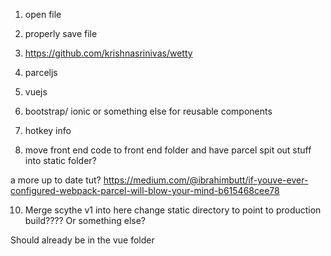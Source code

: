 1. open file
2. properly save file
3. https://github.com/krishnasrinivas/wetty


4. parceljs
5. vuejs
6. bootstrap/ ionic or something else for reusable components
7. hotkey info
8. move front end code to front end folder and have parcel spit out stuff into static folder?

a more up to date tut? https://medium.com/@ibrahimbutt/if-youve-ever-configured-webpack-parcel-will-blow-your-mind-b615468cee78



10.  Merge scythe v1 into here change static directory to point to production build????
Or something else?

Should already be in the vue folder
